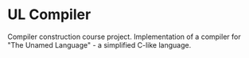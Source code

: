 # UL Compiler

Compiler construction course project. Implementation of a compiler for "The Unamed Language" - a simplified C-like language.
